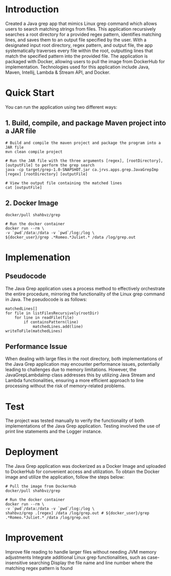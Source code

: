 # Introduction
Created a Java grep app that mimics Linux grep command which allows users to search matching strings from files. This application recursively searches a root directory for a provided regex pattern, identifies matching lines, and saves them to an output file specified by the user. With a designated input root directory, regex pattern, and output file, the app systematically traverses every file within the root, outputting lines that match the specified pattern into the provided file. The application is packaged with Docker, allowing users to pull the image from DockerHub for implementation. Technologies used for this application include Java, Maven, Intellij, Lambda & Stream API, and Docker.

# Quick Start
You can run the application using two different ways:
## 1. Build, compile, and package Maven project into a JAR file
```
# Build and compile the maven project and package the program into a JAR file
mvn clean compile project

# Run the JAR file with the three arguments [regex], [rootDirectory], [outputFile] to perform the grep search
java -cp target/grep-1.0-SNAPSHOT.jar ca.jrvs.apps.grep.JavaGrepImp [regex] [rootDirectory] [outputFile]

# View the output file containing the matched lines
cat [outputFile]
```
## 2. Docker Image
```
docker/pull shahbvz/grep

# Run the docker container
docker run --rm \
-v `pwd`/data:/data -v `pwd`/log:/log \
${docker_user}/grep .*Romeo.*Juliet.* /data /log/grep.out
```
# Implemenation

## Pseudocode
The Java Grep application uses a process method to effectively orchestrate the entire procedure, mirroring the functionality of the Linux grep command in Java. The pseudocode is as follows:
```
matchedLines[]
for file in listFilesRecursively(rootDir)
    for line in readFile(file)
        if containsPattern(line)
            matchedLines.add(line)
writeToFile(matchedLines)
```

## Performance Issue
When dealing with large files in the root directory, both implementations of the Java Grep application may encounter performance issues, potentially leading to challenges due to memory limitations. However, the JavaGrepLambdaImp class addresses this by utilizing Java Stream and Lambda functionalities,  ensuring a more efficient approach to line processing without the risk of memory-related problems.

# Test
The project was tested manually to verify the functionality of both implementations of the Java Grep application. Testing involved the use of print line statements and the Logger instance.

# Deployment
The Java Grep application was dockerized as a Docker Image and uploaded to DockerHub for convenient access and utilization. To obtain the Docker image and utilize the application, follow the steps below:
```
# Pull the image from DockerHub
docker/pull shahbvz/grep

# Run the docker container
docker run --rm \
-v `pwd`/data:/data -v `pwd`/log:/log \
shahbvz/grep .[regex] /data /log/grep.out # ${docker_user}/grep .*Romeo.*Juliet.* /data /log/grep.out
```

# Improvement
Improve file reading to handle larger files without needing JVM memory adjustments
Integrate additional Linux grep functionalities, such as case-insensitive searching
Display the file name and line number where the matching regex pattern is found
